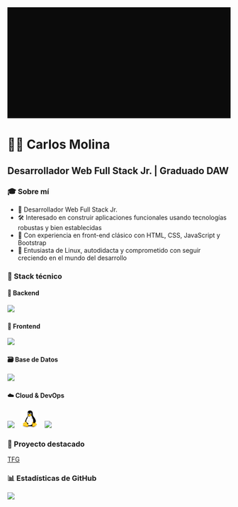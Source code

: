   <img src="https://raw.githubusercontent.com/dawcarlosp/dawcarlosp/main/assets-perfil/header-molina.svg" width="100%" height="250px" />

# 👨‍💻 Carlos Molina  
**Desarrollador Web Full Stack Jr. | Graduado DAW**
---

### 🎓 Sobre mí

* 📍 Desarrollador Web Full Stack Jr.  
* 🛠️ Interesado en construir aplicaciones funcionales usando tecnologías robustas y bien establecidas
* 🎨 Con experiencia en front-end clásico con HTML, CSS, JavaScript y Bootstrap
* 🧩 Entusiasta de Linux, autodidacta y comprometido con seguir creciendo en el mundo del desarrollo


### 🧰 Stack técnico

#### 🔧 Backend
<img src="https://skillicons.dev/icons?i=php,symfony,java,spring" />

#### 🎨 Frontend 
<img src="https://skillicons.dev/icons?i=html,css,js,bootstrap" />

#### 🗃️ Base de Datos  
<img src="https://skillicons.dev/icons?i=mysql" />

#### ☁️ Cloud & DevOps  
<img src="https://skillicons.dev/icons?i=docker,git" /> <img src="https://raw.githubusercontent.com/devicons/devicon/master/icons/linux/linux-original.svg" height="40" style="margin-left: 10px;"/> <img src="https://upload.wikimedia.org/wikipedia/commons/3/3f/Linux_Mint_logo_without_wordmark.svg" height="40" style="margin-left: 10px;"/>

### 📂 Proyecto destacado
 [TFG](https://github.com/camosama94/repositorioMolinaCarlos)

### 📊 Estadísticas de GitHub
<img src="https://github-readme-stats.vercel.app/api?username=camosama94&show_icons=true&theme=github_dark" /> <br/> 
